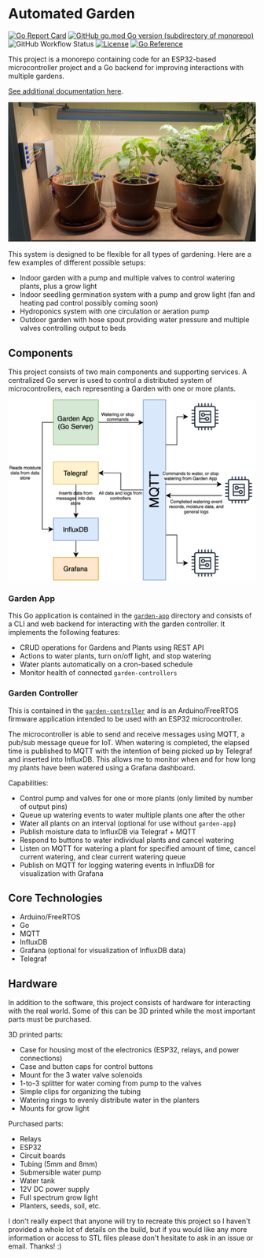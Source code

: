 # Automated Garden

[![Go Report Card](https://goreportcard.com/badge/github.com/calvinmclean/automated-garden)](https://goreportcard.com/report/github.com/calvinmclean/automated-garden)
[![GitHub go.mod Go version (subdirectory of monorepo)](https://img.shields.io/github/go-mod/go-version/calvinmclean/automated-garden?filename=garden-app%2Fgo.mod)](https://github.com/calvinmclean/automated-garden/blob/main/garden-app/go.mod)
![GitHub Workflow Status](https://img.shields.io/github/workflow/status/calvinmclean/automated-garden/CI)
[![License](https://img.shields.io/github/license/calvinmclean/automated-garden)](https://github.com/calvinmclean/automated-garden/blob/main/LICENSE)
[![Go Reference](https://pkg.go.dev/badge/github.com/calvinmclean/automated-garden/garden-app.svg)](https://pkg.go.dev/github.com/calvinmclean/automated-garden/garden-app)

This project is a monorepo containing code for an ESP32-based microcontroller project and a Go backend for improving interactions with multiple gardens.

[See additional documentation here](https://calvinmclean.github.io/automated-garden).

![Garden](docs/_images/garden.jpeg?raw=true)

This system is designed to be flexible for all types of gardening. Here are a few examples of different possible setups:
  - Indoor garden with a pump and multiple valves to control watering plants, plus a grow light
  - Indoor seedling germination system with a pump and grow light (fan and heating pad control possibly coming soon)
  - Hydroponics system with one circulation or aeration pump
  - Outdoor garden with hose spout providing water pressure and multiple valves controlling output to beds

## Components
This project consists of two main components and supporting services. A centralized Go server is used to control a distributed system of microcontrollers, each representing a Garden with one or more plants.

![Garden](docs/_images/FlowDiagram.png?raw=true)

### Garden App
This Go application is contained in the [`garden-app`](./garden-app) directory and consists of a CLI and web backend for interacting with the garden controller. It implements the following features:
  - CRUD operations for Gardens and Plants using REST API
  - Actions to water plants, turn on/off light, and stop watering
  - Water plants automatically on a cron-based schedule
  - Monitor health of connected `garden-controllers`

### Garden Controller
This is contained in the [`garden-controller`](./garden-controller) and is an Arduino/FreeRTOS firmware application intended to be used with an ESP32 microcontroller.

The microcontroller is able to send and receive messages using MQTT, a pub/sub message queue for IoT. When watering is completed, the elapsed time is published to MQTT with the intention of being picked up by Telegraf and inserted into InfluxDB. This allows me to monitor when and for how long my plants have been watered using a Grafana dashboard.

Capabilities:
  - Control pump and valves for one or more plants (only limited by number of output pins)
  - Queue up watering events to water multiple plants one after the other
  - Water all plants on an interval (optional for use without `garden-app`)
  - Publish moisture data to InfluxDB via Telegraf + MQTT
  - Respond to buttons to water individual plants and cancel watering
  - Listen on MQTT for watering a plant for specified amount of time, cancel current watering, and clear current watering queue
  - Publish on MQTT for logging watering events in InfluxDB for visualization with Grafana

## Core Technologies
- Arduino/FreeRTOS
- Go
- MQTT
- InfluxDB
- Grafana (optional for visualization of InfluxDB data)
- Telegraf

## Hardware
In addition to the software, this project consists of hardware for interacting with the real world. Some of this can be 3D printed while the most important parts must be purchased.

3D printed parts:
  - Case for housing most of the electronics (ESP32, relays, and power connections)
  - Case and button caps for control buttons
  - Mount for the 3 water valve solenoids
  - 1-to-3 splitter for water coming from pump to the valves
  - Simple clips for organizing the tubing
  - Watering rings to evenly distribute water in the planters
  - Mounts for grow light

Purchased parts:
  - Relays
  - ESP32
  - Circuit boards
  - Tubing (5mm and 8mm)
  - Submersible water pump
  - Water tank
  - 12V DC power supply
  - Full spectrum grow light
  - Planters, seeds, soil, etc.

I don't really expect that anyone will try to recreate this project so I haven't provided a whole lot of details on the build, but if you would like any more information or access to STL files please don't hesitate to ask in an issue or email. Thanks! :)
